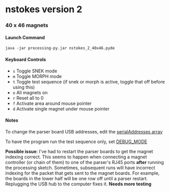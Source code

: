 # nstokes version 2
### 40 x 46 magnets

#### Launch Command
```
java -jar processing-py.jar nstokes_2_40x46.pyde
```

#### Keyboard Controls
* `s` Toggle SNEK mode
* `m` Toggle MORPH mode
* `t` Toggle test sequence (if snek or morph is active, toggle that off before using this)
* `o` All magnets on
* `r` Reset all to 0
* `f` Activate area around mouse pointer
* `d` Activate single magnet under mouse pointer

#### Notes

To change the parser board USB addresses, edit the [serialAddresses array](https://github.com/brooklynresearch/FerrousControl/blob/772c967f043f15182d9b4fa4592e4093779d1fde/COMMS/PYTHON/nstokes_2_40x46/nstokes_2_40x46.pyde#L53)

To have the program run the test sequence only, set [DEBUG_MODE](https://github.com/brooklynresearch/FerrousControl/blob/772c967f043f15182d9b4fa4592e4093779d1fde/COMMS/PYTHON/nstokes_2_40x46/nstokes_2_40x46.pyde#L25)

**Possible issue**: I've had to restart the parser boards to get the magnet indexing correct. This seems to happen when connecting a magnet controller (or chain of them) to one of the parser's RJ45 ports **after** running the processing sketch.
Sometimes, subsequent runs will have incorrect indexing for the packet that gets sent to the magnet boards. For example, the boards in the lower half will be one row off until a parser restart.
Replugging the USB hub to the computer fixes it. **Needs more testing**
